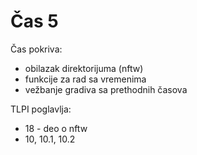# Čas 5

Čas pokriva:
- obilazak direktorijuma (nftw)
- funkcije za rad sa vremenima
- vežbanje gradiva sa prethodnih časova

TLPI poglavlja:
- 18 - deo o nftw
- 10, 10.1, 10.2
